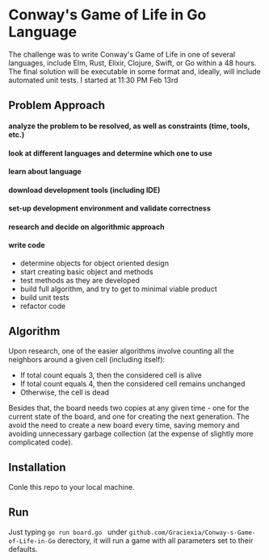 # Conway's Game of Life in Go Language
The challenge was to write Conway's Game of Life in one of several languages, include Elm, Rust, Elixir, Clojure, Swift, 
or Go within a 48 hours. 
The final solution will be executable in some format and, ideally, will include automated unit tests.
I started at 11:30 PM Feb 13rd

## Problem Approach
#### analyze the problem to be resolved, as well as constraints (time, tools, etc.)
#### look at different languages and determine which one to use
#### learn about language
#### download development tools (including IDE)
#### set-up development environment and validate correctness
#### research and decide on algorithmic approach
#### write code
* determine objects for object oriented design
* start creating basic object and methods
* test methods as they are developed
* build full algorithm, and try to get to minimal viable product
* build unit tests
* refactor code

## Algorithm
Upon research, one of the easier algorithms involve counting all the neighbors around a given cell (including itself):
* If total count equals 3, then the considered cell is alive
* If total count equals 4, then the considered cell remains unchanged
* Otherwise, the cell is dead

Besides that, the board needs two copies at any given time - one for the current state of the board, and one for
creating the next generation. The avoid the need to create a new board every time, saving memory and avoiding
unnecessary garbage collection (at the expense of slightly more complicated code).

## Installation
Conle this repo to your local machine.

## Run
Just typing ` go run board.go  ` under `github.com/Graciexia/Conway-s-Game-of-Life-in-Go` derectory, it will run a game with all parameters set to their defaults.